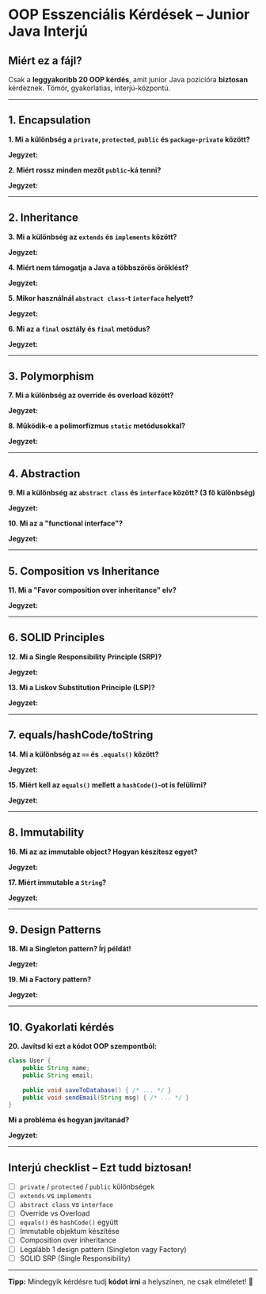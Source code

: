 # OOP Esszenciális Kérdések – Junior Java Interjú

## Miért ez a fájl?
Csak a **leggyakoribb 20 OOP kérdés**, amit junior Java pozícióra **biztosan** kérdeznek. Tömör, gyakorlatias, interjú-központú.

---

## 1. Encapsulation

**1. Mi a különbség a `private`, `protected`, `public` és `package-private` között?**

**Jegyzet:**


**2. Miért rossz minden mezőt `public`-ká tenni?**

**Jegyzet:**


---

## 2. Inheritance

**3. Mi a különbség az `extends` és `implements` között?**

**Jegyzet:**


**4. Miért nem támogatja a Java a többszörös öröklést?**

**Jegyzet:**


**5. Mikor használnál `abstract class`-t `interface` helyett?**

**Jegyzet:**


**6. Mi az a `final` osztály és `final` metódus?**

**Jegyzet:**


---

## 3. Polymorphism

**7. Mi a különbség az override és overload között?**

**Jegyzet:**


**8. Működik-e a polimorfizmus `static` metódusokkal?**

**Jegyzet:**


---

## 4. Abstraction

**9. Mi a különbség az `abstract class` és `interface` között? (3 fő különbség)**

**Jegyzet:**


**10. Mi az a "functional interface"?**

**Jegyzet:**


---

## 5. Composition vs Inheritance

**11. Mi a "Favor composition over inheritance" elv?**

**Jegyzet:**


---

## 6. SOLID Principles

**12. Mi a Single Responsibility Principle (SRP)?**

**Jegyzet:**


**13. Mi a Liskov Substitution Principle (LSP)?**

**Jegyzet:**


---

## 7. equals/hashCode/toString

**14. Mi a különbség az `==` és `.equals()` között?**

**Jegyzet:**


**15. Miért kell az `equals()` mellett a `hashCode()`-ot is felülírni?**

**Jegyzet:**


---

## 8. Immutability

**16. Mi az az immutable object? Hogyan készítesz egyet?**

**Jegyzet:**


**17. Miért immutable a `String`?**

**Jegyzet:**


---

## 9. Design Patterns

**18. Mi a Singleton pattern? Írj példát!**

**Jegyzet:**


**19. Mi a Factory pattern?**

**Jegyzet:**


---

## 10. Gyakorlati kérdés

**20. Javítsd ki ezt a kódot OOP szempontból:**

```java
class User {
    public String name;
    public String email;
    
    public void saveToDatabase() { /* ... */ }
    public void sendEmail(String msg) { /* ... */ }
}
```

**Mi a probléma és hogyan javítanád?**

**Jegyzet:**


---

## Interjú checklist – Ezt tudd biztosan!

- [ ] `private` / `protected` / `public` különbségek
- [ ] `extends` vs `implements`
- [ ] `abstract class` vs `interface`
- [ ] Override vs Overload
- [ ] `equals()` és `hashCode()` együtt
- [ ] Immutable objektum készítése
- [ ] Composition over inheritance
- [ ] Legalább 1 design pattern (Singleton vagy Factory)
- [ ] SOLID SRP (Single Responsibility)

---

**Tipp:** Mindegyik kérdésre tudj **kódot írni** a helyszínen, ne csak elméletet! 🚀
